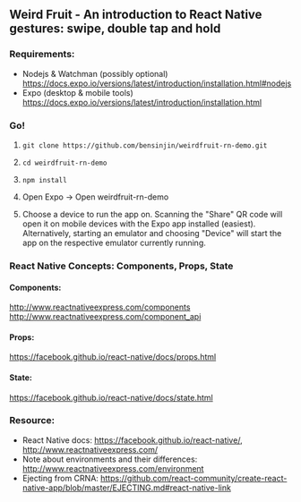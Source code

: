 ## Weird Fruit - An introduction to React Native gestures: swipe, double tap and hold

### Requirements:

 - Nodejs & Watchman (possibly optional) https://docs.expo.io/versions/latest/introduction/installation.html#nodejs
 - Expo (desktop & mobile tools) https://docs.expo.io/versions/latest/introduction/installation.html

### Go!

1) `git clone https://github.com/bensinjin/weirdfruit-rn-demo.git`

2) `cd weirdfruit-rn-demo`

3) `npm install`

4) Open Expo -> Open weirdfruit-rn-demo

5) Choose a device to run the app on. Scanning the "Share" QR code will open it on mobile devices with the Expo app installed (easiest). Alternatively, starting an emulator and choosing "Device" will start the app on the respective emulator currently running.

### React Native Concepts: Components, Props, State

#### Components:
http://www.reactnativeexpress.com/components
http://www.reactnativeexpress.com/component_api

#### Props:
https://facebook.github.io/react-native/docs/props.html

#### State:
https://facebook.github.io/react-native/docs/state.html


### Resource:
 - React Native docs: https://facebook.github.io/react-native/, http://www.reactnativeexpress.com/
 - Note about environments and their differences: http://www.reactnativeexpress.com/environment
 - Ejecting from CRNA: https://github.com/react-community/create-react-native-app/blob/master/EJECTING.md#react-native-link
